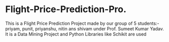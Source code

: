 # Flight-Price-Prediction-Pro.
This is a Flight Price Prediction Project made by our group of 5 students:- priyam, punit, priyanshu, nitin ans shivam under Prof. Sumeet Kumar Yadav.
It is a Data Mining Project and Python Libraries like Schikit are used
